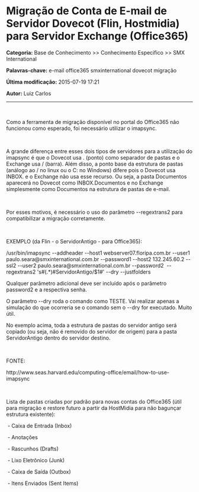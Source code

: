 # Migração de Conta de E-mail de Servidor Dovecot (Flin, Hostmidia) para Servidor Exchange (Office365)

**Categoria:** Base de Conhecimento >> Conhecimento Especifico >> SMX International

**Palavras-chave:** e-mail office365 smxinternational dovecot migração

**Última modificação:** 2015-07-19 17:21

**Autor:** Luiz Carlos

---

<p> </p>
<p>Como a ferramenta de migração disponível no portal do Office365 não funcionou como esperado, foi necessário utilizar o imapsync.</p>
<p> </p>
<p>A grande diferença entre esses dois tipos de servidores para a utilização do imapsync é que o Dovecot usa . (ponto) como separador de pastas e o Exchange usa / (barra). Além disso, a ponto base da estrutura de pastas (análogo ao / no linux ou o C: no Windows) difere pois o Dovecot usa INBOX. e o Exchange não usa esse recurso. Ou seja, a pasta Documentos aparecerá no Dovecot como INBOX.Documentos e no Exchange simplesmente como Documentos na estrutura de pastas de e-mail.</p>
<p> </p>
<p>Por esses motivos, é necessário o uso do parâmetro --regextrans2 para compatibilizar a migração corretamente.</p>
<p> </p>
<p>EXEMPLO (da Flin - o ServidorAntigo - para Office365):</p>
<p>/usr/bin/imapsync --addheader --host1 webserver07.floripa.com.br --user1 paulo.seara@smxinternational.com.br --password1 <senha> --host2 132.245.60.2 --ssl2 --user2 paulo.seara@smxinternational.com.br --password2 <senha> --regextrans2 's#(.*)#ServidorAntigo/$1#' --dry --justfolders</p>
<p>Qualquer parâmetro adicional deve ser incluído após o parâmetro password2 e a respectiva senha.</p>
<p>O parâmetro --dry roda o comando como TESTE. Vai realizar apenas a simulação do que ocorreria se o comando sem o --dry for executado. Muito útil.</p>
<p>No exemplo acima, toda a estrutura de pastas do servidor antigo será copiado (ou seja, não é removido do servidor de origem) para a pasta ServidorAntigo dentro do servidor destino.</p>
<p> </p>
<p>FONTE:</p>
<p>http://www.seas.harvard.edu/computing-office/email/how-to-use-imapsync</p>
<p> </p>
<p>Lista de pastas criadas por padrão para novas contas do Office365 (útil para migração e restore futuro a partir da HostMidia para não bagunçar estrutura existente):</p>
<p> - Caixa de Entrada (Inbox)</p>
<p> - Anotações</p>
<p> - Rascunhos (Drafts)</p>
<p> - Lixo Eletrônico (Junk)</p>
<p> - Caixa de Saída (Outbox)</p>
<p> - Itens Enviados (Sent Items)</p>
<p> </p>